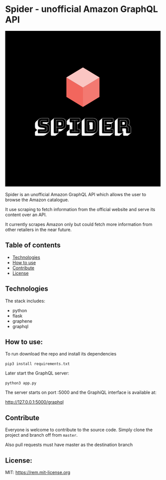 # Spider - unofficial Amazon GraphQL API

![spider](logo.png)

Spider is an unofficial Amazon GraphQL API which allows the user to browse the Amazon catalogue.

It use scraping to fetch information from the official website and serve its content over an API.

It currently scrapes Amazon only but could fetch more information from other retailers in the near future.


## Table of contents
* [Technologies](#technologies)
* [How to use](#how-to-use)
* [Contribute](#contribute)
* [License](#license)


## Technologies

The stack includes:

* python
* flask
* graphene
* graphql


## How to use:

To run download the repo and install its dependencies

```pip3 install requirements.txt```

Later start the GraphQL server:

```python3 app.py```

The server starts on port :5000 and the GraphiQL interface is available at:

http://127.0.0.1:5000/graphql

## Contribute

Everyone is welcome to contribute to the source code.
Simply clone the project and branch off from `master`.

Also pull requests must have master as the destination branch


## License:

MIT: https://rem.mit-license.org